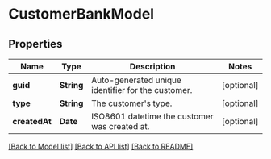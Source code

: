 # CustomerBankModel

## Properties
Name | Type | Description | Notes
------------ | ------------- | ------------- | -------------
**guid** | **String** | Auto-generated unique identifier for the customer. | [optional] 
**type** | **String** | The customer&#39;s type. | [optional] 
**createdAt** | **Date** | ISO8601 datetime the customer was created at. | [optional] 

[[Back to Model list]](../README.md#documentation-for-models) [[Back to API list]](../README.md#documentation-for-api-endpoints) [[Back to README]](../README.md)


